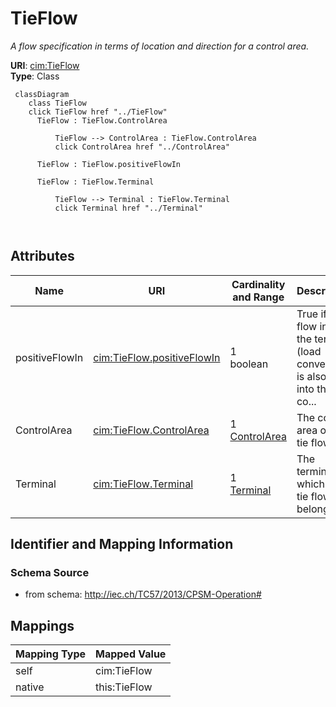 # TieFlow


_A flow specification in terms of location and direction for a control area._





**URI**: [cim:TieFlow](http://iec.ch/TC57/2013/CIM-schema-cim16#TieFlow)<br />
**Type**: Class




```mermaid
 classDiagram
    class TieFlow
    click TieFlow href "../TieFlow"
      TieFlow : TieFlow.ControlArea
        
          TieFlow --> ControlArea : TieFlow.ControlArea
          click ControlArea href "../ControlArea"
        
      TieFlow : TieFlow.positiveFlowIn
        
      TieFlow : TieFlow.Terminal
        
          TieFlow --> Terminal : TieFlow.Terminal
          click Terminal href "../Terminal"
        
      
```




<!-- no inheritance hierarchy -->


## Attributes


| Name | URI | Cardinality and Range | Description | Inheritance |
| ---  | --- | --- | --- | --- |
| positiveFlowIn | [cim:TieFlow.positiveFlowIn](http://iec.ch/TC57/2013/CIM-schema-cim16#TieFlow.positiveFlowIn) | 1 <br />  boolean  | True if the flow into the terminal (load convention) is also flow into the co... | direct |
| ControlArea | [cim:TieFlow.ControlArea](http://iec.ch/TC57/2013/CIM-schema-cim16#TieFlow.ControlArea) | 1 <br />  [ControlArea](ControlArea.md)  | The control area of the tie flows | direct |
| Terminal | [cim:TieFlow.Terminal](http://iec.ch/TC57/2013/CIM-schema-cim16#TieFlow.Terminal) | 1 <br />  [Terminal](Terminal.md)  | The terminal to which this tie flow belongs | direct |









## Identifier and Mapping Information







### Schema Source


* from schema: http://iec.ch/TC57/2013/CPSM-Operation#





## Mappings

| Mapping Type | Mapped Value |
| ---  | ---  |
| self | cim:TieFlow |
| native | this:TieFlow |




